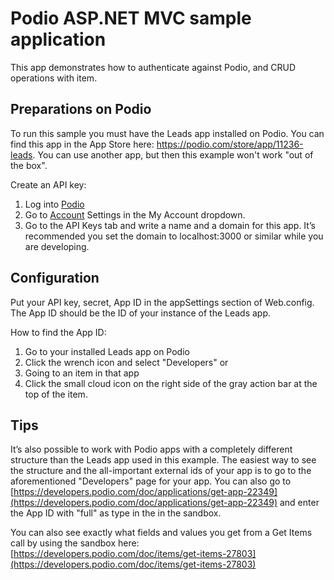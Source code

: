 Podio ASP.NET MVC sample application
====================================

This app demonstrates how to authenticate against Podio, and CRUD operations with item.

Preparations on Podio
---------------------
To run this sample you must have the Leads app installed on Podio. You can find this app in the  App Store here: https://podio.com/store/app/11236-leads. You can use another app, but then this example won't work "out of the box".

Create an API key:
1. Log into [Podio](https://podio.com) 
2. Go to [Account](https://podio.com/settings/account) Settings in the My Account dropdown.  
3. Go to the API Keys tab and write a name and a domain for this app. 
It’s recommended you set the domain to localhost:3000 or similar while you are developing.

Configuration
-------------

Put your API key, secret, App ID in the appSettings section of Web.config. The App ID should be the ID of your instance of the Leads app.

How to find the App ID:
1. Go to your installed Leads app on Podio
2. Click the wrench icon and select "Developers" 
or  
1. Going to an item in that app
2. Click the small cloud icon on the right side of the gray action bar at the top of the item.


Tips
----

It’s also possible to work with Podio apps with a completely different structure than the Leads app used in this example. The easiest way to see the structure and the all-important external ids of your app is to go to the aforementioned "Developers" page for your app.
You can also go to [https://developers.podio.com/doc/applications/get-app-22349](https://developers.podio.com/doc/applications/get-app-22349) and enter the App ID with "full" as type in the in the sandbox.

You can also see exactly what fields and values you get from a Get Items call by using the sandbox here: [https://developers.podio.com/doc/items/get-items-27803](https://developers.podio.com/doc/items/get-items-27803)
